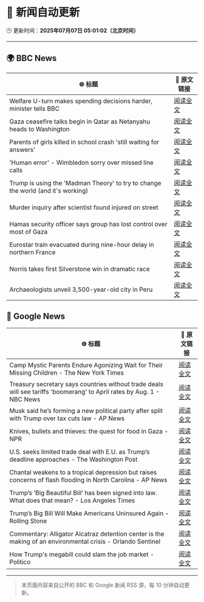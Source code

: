 # 🧠 新闻自动更新

🕒 更新时间：**2025年07月07日 05:01:02（北京时间）**

---

## 🌍 BBC News

| 🌐 标题 | 🔗 原文链接 |
|--------|-------------|
| Welfare U-turn makes spending decisions harder, minister tells BBC | [阅读全文](https://www.bbc.com/news/articles/cq8z34x914jo) |
| Gaza ceasefire talks begin in Qatar as Netanyahu heads to Washington | [阅读全文](https://www.bbc.com/news/articles/crenx445170o) |
| Parents of girls killed in school crash 'still waiting for answers' | [阅读全文](https://www.bbc.com/news/articles/c89e1kynjjko) |
| 'Human error' - Wimbledon sorry over missed line calls | [阅读全文](https://www.bbc.com/sport/tennis/articles/czry1j5e32ko) |
| Trump is using the 'Madman Theory' to try to change the world (and it's working) | [阅读全文](https://www.bbc.com/news/articles/czxww2kez0go) |
| Murder inquiry after scientist found injured on street | [阅读全文](https://www.bbc.com/news/articles/c628965dvp1o) |
| Hamas security officer says group has lost control over most of Gaza | [阅读全文](https://www.bbc.com/news/articles/c4gk79xlzwjo) |
| Eurostar train evacuated during nine-hour delay in northern France | [阅读全文](https://www.bbc.com/news/articles/c89e1511l7po) |
| Norris takes first Silverstone win in dramatic race | [阅读全文](https://www.bbc.com/sport/formula1/articles/c4gd76m7391o) |
| Archaeologists unveil 3,500-year-old city in Peru | [阅读全文](https://www.bbc.com/news/articles/c07dmx38kyeo) |

## 📰 Google News

| 🌐 标题 | 🔗 原文链接 |
|--------|-------------|
| Camp Mystic Parents Endure Agonizing Wait for Their Missing Children - The New York Times | [阅读全文](https://news.google.com/rss/articles/CBMicEFVX3lxTFBIc28tV1ZLMVFXeXIwZ3JXRnByTU5ZeE0tYThvclliMHNTSjA2ZF9sWGo2UXpqdWZrVHpFZzZLMnZlYXd0NlJxWlUyR2FiUjhrY3JQTUVIQUFvQVdoeVVPekZldndtd2x0YjRaRllPNWc?oc=5) |
| Treasury secretary says countries without trade deals will see tariffs 'boomerang' to April rates by Aug. 1 - NBC News | [阅读全文](https://news.google.com/rss/articles/CBMiuwFBVV95cUxPdXkyX25MbUJLMUZRaVpwbHhhRXI3eW9EODBLSWJFM1RZVGcxaUo4dUtHUmFQT3JUUFJWeFMyUWVXNmROX2phMUZqbnlFNjZxamhzT0tSeFducHJES0NORWJmWUZfamFmX0lkM3BMY1VHLWNEcEg5Um9KeDYzdUZOQURhSnZoejBraXBNTTQtd1Rfd1RWM25YUWtIUzUwQnBJNENEUDF4eHA5QjNFcm9tbGF1dllSa2NwQTVz0gFWQVVfeXFMTzZYUS0ya1Z2UWpyVmZNT1lZZ2dWNnJpMFNtclNtdThQTEJnaWtLdHRlUTdXZVBsUVFzMDlfdmpnQTBQRkp5VzBERGRIRVdrLV92bnlGdkE?oc=5) |
| Musk said he’s forming a new political party after split with Trump over tax cuts law - AP News | [阅读全文](https://news.google.com/rss/articles/CBMijgFBVV95cUxOZ2lFcDZIbDlfdk5udjQ4Um5iTTY2eE1LYlFsS01QNDVFOEVFUUp1bDVvaE1OQVJzdkZyYXhwMDhPemkzRUNUeUhXYVh4ZGtxWlJvZ0ZMTVdqYmtoVkxoNUpGYzdla3J5M3NrSmVTUEFhSGFUMWp3eldWWGQ1aGpCeDBBc3FyQ0Z3YzNUOEZR?oc=5) |
| Knives, bullets and thieves: the quest for food in Gaza - NPR | [阅读全文](https://news.google.com/rss/articles/CBMib0FVX3lxTFA1aFNDS1l4a0RHY2FBRG80NGFIYnhxMUlRWHBSRVJBOXE1ejBialBydUd0Uk5DWF9HOTROMnBvTzRRMW5CUkJaR3k5YUczUFhZMjNMMDBYQmRCS0VtRnVFLUNXQ2NZamV5TkVoOXJEQQ?oc=5) |
| U.S. seeks limited trade deal with E.U. as Trump’s deadline approaches - The Washington Post | [阅读全文](https://news.google.com/rss/articles/CBMif0FVX3lxTE1JVEM3Z1E4RGVsY00yUHNIeXdfZzdpY3JmQjZscDBLQXFuR0ViaXVqamlfX0x0MVZEb0t1SGtYQ0hhUFpoQzBQanJuRkE0ZFRIVjJ3QVg5eUQzRFZZX0F0eW9mR1RwM05tTmExaWY1LS12UHF2TjVmXy1qTy1zQjg?oc=5) |
| Chantal weakens to a tropical depression but raises concerns of flash flooding in North Carolina - AP News | [阅读全文](https://news.google.com/rss/articles/CBMirAFBVV95cUxPXzlqY2l6WVRfR0ZEVDF3aVVYc3lVYVhIcmdwQjVxMlh3NDZjdU5ualZ2Y21YMWpGWWpib2xiMGN1Uzg4TW5FRW5VXzlFbU9qRjZUdlVyZkdBSWRzQkE5N3V2R3FFVmNMTjhZRjNZMXIzOVNiUFluTzNHaEk2dTJBeUFSU29tUVJxQlA5a1p6OE5XTTBLV3JQVEx4MnlWejR2M2RSUXdvR2lqb0Nw?oc=5) |
| Trump’s ‘Big Beautiful Bill’ has been signed into law. What does that mean? - Los Angeles Times | [阅读全文](https://news.google.com/rss/articles/CBMi3wFBVV95cUxNSXhFVFRmUDNHU0F3UWpjOEFnUG16c0VyT2M0dk5Ua3oyQkUweTRuQUV4c3JROVcxX3pIM1J5MTdpQ1dtY083YUxVS1BVYUswRjZoQjFMZW16U0xmUzRmaEI3TS15WUZOQkFhSGNDb1E4LTRzTUVIZWpsOG5hN29zX3NLVFU3LUx0Z0RyaVVLNTNaZnE2N2pMSVE3R296aEVOTU5Vdmc4ZG50UUFfWklRSk5rVFN2aVl3TDIzLUg3aEN4WFM2VE5rUzhWSTJYZ0E3djZ0amxPS2l5WWtwdmgw?oc=5) |
| Trump’s Big Bill Will Make Americans Uninsured Again - Rolling Stone | [阅读全文](https://news.google.com/rss/articles/CBMiwgFBVV95cUxPMkZxVlo4akJjUEQwc2NWX28tWGVWbTdtTmZ3X191OUdYY2NTOTREZEFvZXZTeGJvZGlyTjBuYjE0YnplMlZvUEZWMUJ4RmxsTVVRN0J0aFVxRk8tb3R2ZHRYZHRjN2EzUnQ5Wmd3UVRkT1ZEVkxRYjg5UWozU25iZXVyaWJVNjJ0Q3QwSFF2NHNJeG9sOHQ1UXBXV21HWENHdFVWMFdEc1Bxb040VEpsSGF1bGdVY1c3MFBqa3A4MUVSZw?oc=5) |
| Commentary: Alligator Alcatraz detention center is the making of an environmental crisis - Orlando Sentinel | [阅读全文](https://news.google.com/rss/articles/CBMiywFBVV95cUxOY1B5V0VLdmpfb1ozYUxQYmVZS0dwN3prR2tnT2RfejJ0bkZZQTBKUElTTXpYakp2cXBJLU5RbUFOMEhxazR3MHc4eTZwYmJ5ZlVYbWxsQ0tsYXZUY0d5akZFZVlNWW1kYzMzWU1tUURRYlBqWkVNcWtaU1c2VF9jbmpZR0xkY2hyMk5URDQ5WllOSm9teVpKU3A4bFdjOFRxOWpCNlhJdXpLQjRGeUhTRFdxUjItZjZEUElBN0kzWkdZODY2RXFabkJ0SQ?oc=5) |
| How Trump's megabill could slam the job market - Politico | [阅读全文](https://news.google.com/rss/articles/CBMikAFBVV95cUxOTG9WUmwxSVpaUDdsMlZaNWtnY1BxMXRYd1ZDSlhWTFRGRURhc0ZXZ1hzaEhUSXVsb3pIbTEtcEkyc0w5R05adTdULVVPNlVNZHItU00xblk5NTJRTE1LMld2bmNzcGk4dHlwSVdhRm5FNzJuOW9DUW45b2RzWUVydndZeUVNcHRvbExqQnpRSnk?oc=5) |

---
> 本页面内容来自公开的 BBC 和 Google 新闻 RSS 源，每 10 分钟自动更新。